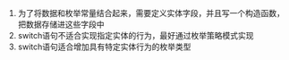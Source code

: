 1. 为了将数据和枚举常量结合起来，需要定义实体字段，并且写一个构造函数，把数据存储进这些字段中
2. switch语句不适合实现指定实体的行为，最好通过枚举策略模式实现
3. switch语句适合增加具有特定实体行为的枚举类型
